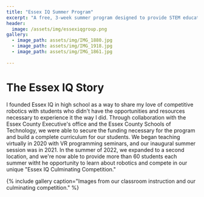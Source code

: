```yaml
---
title: "Essex IQ Summer Program"
excerpt: "A free, 3-week summer program designed to provide STEM education to Newark, NJ middle school students."
header:
  image: /assets/img/essexiqgroup.png
gallery:
  - image_path: assets/img/IMG_1880.jpg
  - image_path: assets/img/IMG_1918.jpg
  - image_path: assets/img/IMG_1861.jpg
   
---
```


# The Essex IQ Story

I founded Essex IQ in high school as a way to share my love of competitive robotics with students who didn't have the opportunities and resources necessary to experience it the way I did. Through collaboration with the Essex County Executive's office and the Essex County Schools of Technology, we were able to secure the funding necessary for the program and build a complete curriculum for our students. We began teaching virtually in 2020 with VR programming seminars, and our inaugural summer session was in 2021. In the summer of 2022, we expanded to a second location, and we're now able to provide more than 60 students each summer witht he opportunity to learn about robotics and compete in our unique "Essex IQ Culminating Competition."

{% include gallery caption="Images from our classroom instruction and our culminating competition." %}
